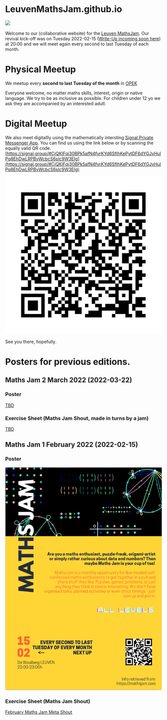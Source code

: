 # LeuvenMathsJam.github.io

![](https://www.mathsjam.com/assets/images/papy.svg)

Welcome to our (collaborative website) for the [Leuven MathsJam](https://mathsjam.com/cities/leuven/). Our revival kick-off was on Tuesday 2022-02-15 ([Write-Up incoming soon here](https://aperiodical.com)) at 20:00 and we will meet again every second to last Tuesday of each month. 

# Physical Meetup

We meetup every **second to last Tuesday of the month** in [OPEK](https://www.openstreetmap.org/way/94781952)

Everyone welcome, no matter maths skills, interest, origin or native language. We try to be as inclusive as possible. For children under 12 yo we ask they are accompanied by an interested adult.

# Digital Meetup

We also meet digitallly using the mathematically intersting [Signal Private Messenger App](https://signal.org/download). You can find us using the link below or by scanning the equally valid QR code.
[https://signal.group/#CjQKIFqj30BPk5afN4fyrKYd6SfIhKePytDF6dYGJvHulPq8EhDwLRPBvWcbcS6sIc9W3EIg](https://signal.group/#CjQKIFqj30BPk5afN4fyrKYd6SfIhKePytDF6dYGJvHulPq8EhDwLRPBvWcbcS6sIc9W3EIg)

![](/figures/MathsJamQR.png)

See you there, hopefully.


# Posters for previous editions.

## Maths Jam 2 March 2022 (2022-03-22)

### Poster
[TBD](https://localhost)

### Exercise Sheet (Maths Jam Shout, made in turns by a jam)
[TBD](https://localhost)

## Maths Jam 1 February 2022 (2022-02-15)

### Poster
![](/figures/mathsjam-2022-15-02-crop.png)
### Exercise Sheet (Maths Jam Shout)
[February Maths Jam Meta Shout](https://github.com/MathsJL/MathsJL.github.io/blob/ba186f90b9a513b9cd2036a66455cf23b4f2d3fa/archive/2022-02-16-MJShout.pdf)
